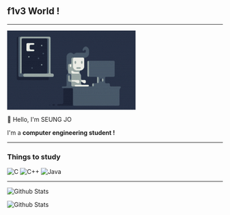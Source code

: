 ## f1v3 World !

---

<img alt="Night Coding" src="https://raw.githubusercontent.com/AVS1508/AVS1508/master/assets/Night-Coding.gif" align="center"/>



👋 Hello, I'm SEUNG JO

I'm a **computer engineering student !**

---

### Things to study

![C](https://img.shields.io/badge/-C-05122A?style=flat&logo=C&logoColor=A8B9CC) ![C++](https://img.shields.io/badge/-C++-05122A?style=flat&logo=C%2B%2B&logoColor=00599C) ![Java](https://img.shields.io/badge/-Java-05122A?style=flat&logo=Java&logoColor=FFA518)

---

![Github Stats](https://github-readme-stats.vercel.app/api?username=f1v3-dev&show_icons=true)

![Github Stats](https://github.com/f1v3-dev/github-readme-stats)
